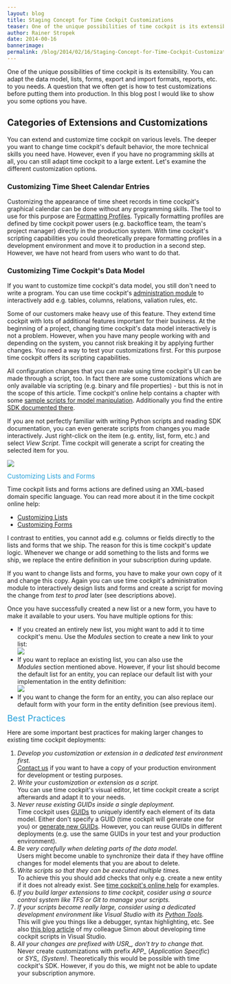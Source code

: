```yaml
---
layout: blog
title: Staging Concept for Time Cockpit Customizations
teaser: One of the unique possibilities of time cockpit is its extensibility. You can adapt the data model, lists, forms, export and import formats, reports, etc. to your needs. A question that we often get is how to test customizations before putting them into production. In this blog post I would like to show you some options you have.
author: Rainer Stropek
date: 2014-00-16
bannerimage: 
permalink: /blog/2014/02/16/Staging-Concept-for-Time-Cockpit-Customizations
---
```


<p xmlns="http://www.w3.org/1999/xhtml">One of the unique possibilities of time cockpit is its extensibility. You can adapt the data model, lists, forms, export and import formats, reports, etc. to you needs. A question that we often get is how to test customizations before putting them into production. In this blog post I would like to show you some options you have.</p><h2 xmlns="http://www.w3.org/1999/xhtml">Categories of Extensions and Customizations</h2><p xmlns="http://www.w3.org/1999/xhtml">You can extend and customize time cockpit on various levels. The deeper you want to change time cockpit's default behavior, the more technical skills you need have. However, even if you have no programming skills at all, you can still adapt time cockpit to a large extent. Let's examine the different customization options.<br /></p><h3 xmlns="http://www.w3.org/1999/xhtml">Customizing Time Sheet Calendar Entries</h3><p xmlns="http://www.w3.org/1999/xhtml">Customizing the appearance of time sheet records in time cockpit's graphical calendar can be done without any programming skills. The tool to use for this purpose are <a href="http://help.timecockpit.com/?topic=html/95b1ce59-c4ec-461a-ba9b-cb978295c3de.htm" title="Read more about Formatting Profiles in time cockpit's online help" target="_blank">Formatting Profiles</a>. Typically formatting profiles are defined by time cockpit power users (e.g. backoffice team, the team's project manager) directly in the production system. With time cockpit's scripting capabilities you could theoretically prepare formatting profiles in a development environment and move it to production in a second step. However, we have not heard from users who want to do that.</p><h3 xmlns="http://www.w3.org/1999/xhtml">Customizing Time Cockpit's Data Model</h3><p xmlns="http://www.w3.org/1999/xhtml">If you want to customize time cockpit's data model, you still don't need to write a program. You can use time cockpit's <a href="http://help.timecockpit.com/?topic=html/c64adad3-3ddb-49a9-b7f8-c9eff1a984ac.htm" target="_blank">administration module</a> to interactively add e.g. tables, columns, relations, valiation rules, etc.</p><p xmlns="http://www.w3.org/1999/xhtml">Some of our customers make heavy use of this feature. They extend time cockpit with lots of additional features important for their business. At the beginning of a project, changing time cockpit's data model interactively is not a problem. However, when you have many people working with and depending on the system, you cannot risk breaking it by applying further changes. You need a way to test your customizations first. For this purpose time cockpit offers its scripting capabilities.</p><p xmlns="http://www.w3.org/1999/xhtml">All configuration changes that you can make using time cockpit's UI can be made through a script, too. In fact there are some customizations which are only available via scripting (e.g. binary and file properties) - but this is not in the scope of this article. Time cockpit's online help contains a chapter with some <a href="http://help.timecockpit.com/?topic=html/07396c38-8cb8-45da-a303-549bdf323fe9.htm" target="_blank">sample scripts for model manipulation</a>. Additionally you find the entire <a href="http://help.timecockpit.com/?topic=html/69ecef57-4efe-b664-739f-98b94f6e1894.htm" target="_blank">SDK documented there</a>.</p><p xmlns="http://www.w3.org/1999/xhtml">If you are not perfectly familiar with writing Python scripts and reading SDK documentation, you can even generate scripts from changes you made interactively. Just right-click on the item (e.g. entity, list, form, etc.) and select <em>View Script</em>. Time cockpit will generate a script for creating the selected item for you.<br /></p><p xmlns="http://www.w3.org/1999/xhtml">
  <img src="{{site.baseurl}}/content/images/blog/2014/02/ViewScript.png" />
</p><p xmlns="http://www.w3.org/1999/xhtml">
  <span style="color: rgb(37, 160, 218); font-size: 15px; line-height: 15px;">Customizing Lists and Forms</span>
  <br />
</p><p xmlns="http://www.w3.org/1999/xhtml">Time cockpit lists and forms actions are defined using an XML-based domain specific language. You can read more about it in the time cockpit online help:</p><ul xmlns="http://www.w3.org/1999/xhtml">
  <li>
    <a href="http://help.timecockpit.com/?topic=html/b24c40b5-05ce-4d71-8e62-751382eabd0e.htm" target="_blank">Customizing Lists</a>
  </li>
  <li>
    <a href="http://help.timecockpit.com/?topic=html/e50f3f06-9cfd-4dc2-bdeb-c56039045465.htm" target="_blank">Customizing Forms</a>
  </li>
</ul><p xmlns="http://www.w3.org/1999/xhtml">I contrast to entities, you cannot add e.g. columns or fields directly to the lists and forms that we ship. The reason for this is time cockpit's update logic. Whenever we change or add something to the lists and forms we ship, we replace the entire definition in your subscription during update.</p><p xmlns="http://www.w3.org/1999/xhtml">If you want to change lists and forms, you have to make your own copy of it and change this copy. Again you can use time cockpit's administration module to interactively design lists and forms and create a script for moving the change from <em>test</em> to <em>prod</em> later (see descriptions above).</p><p xmlns="http://www.w3.org/1999/xhtml">Once you have successfully created a new list or a new form, you have to make it available to your users. You have multiple options for this:</p><ul xmlns="http://www.w3.org/1999/xhtml">
  <li>If you created an entirely new list, you might want to add it to time cockpit's menu. Use the <em>Modules</em> section to create a new link to your list:
<br /><img src="{{site.baseurl}}/content/images/blog/2014/02/Modules.png" /><br /></li>
  <li>If you want to replace an existing list, you can also use the <em>Modules</em> section mentioned above. However, if your list should become the default list for an entity, you can replace our default list with your implementation in the entity definition:
<br /><img src="{{site.baseurl}}/content/images/blog/2014/02/DefaultList.png" /><br /></li>
  <li>If you want to change the form for an entity, you can also replace our default form with your form in the entity definition (see previous item).</li>
</ul><p xmlns="http://www.w3.org/1999/xhtml">
  <span style="color: rgb(37, 160, 218); font-size: 20px; line-height: 20px;">Best Practices</span>
  <br />
</p><p xmlns="http://www.w3.org/1999/xhtml">Here are some important best practices for making larger changes to existing time cockpit deployments:</p><ol xmlns="http://www.w3.org/1999/xhtml">
  <li>
    <em>Develop you customization or extension in a dedicated test environment first.</em>
    <br />
    <a href="http://www.timecockpit.com/help-support/contact-us">Contact us</a> if you want to have a copy of your production environment for development or testing purposes.</li>
  <li>
    <em>Write your customization or extension as a script.</em>
    <br />
You can use time cockpit's visual editor, let time cockpit create a script afterwards and adapt it to your needs.</li>
  <li>
    <em>Never reuse existing GUIDs inside a single deployment. 
<br /></em> Time cockpit uses <a href="http://en.wikipedia.org/wiki/Globally_unique_identifier">GUIDs</a> to uniquely identify each element of its data model. Either don't specify a GUID (time cockpit will generate one for you) or <a href="http://www.guidgenerator.com/">generate new GUIDs</a>. However, you can reuse GUIDs in different deployments (e.g. use the same GUIDs in your test and your production environment).</li>
  <li>
    <em>Be very carefully when deleting parts of the data model.
<br /></em> Users might become unable to synchronize their data if they have offline changes for model elements that you are about to delete.</li>
  <li>
    <em>Write scripts so that they can be executed multiple times.</em>
    <br />
To achieve this you should add checks that only e.g. create a new entity if it does not already exist. See <a href="http://help.timecockpit.com/?topic=html/07396c38-8cb8-45da-a303-549bdf323fe9.htm">time cockpit's online help</a> for examples.</li>
  <li>
    <em>If you build larger extensions to time cockpit, cosider using a source control system like TFS or Git to manage your scripts.</em>
  </li>
  <li>
    <em>If your scripts become really large, consider using a dedicated development environment like Visual Studio with its <a href="https://pytools.codeplex.com/">Python Tools</a>.</em>
    <br />
This will give you things like a debugger, syntax highlighting, etc. See also <a href="http://www.timecockpit.com/blog/2012/12/17/Debugging-and-interactive-development-of-time-cockpit-python-scripts">this blog article</a> of my colleague Simon about developing time cockpit scripts in Visual Studio.
<br /></li>
  <li>
    <em>All your changes are prefixed with USR_, don't try to change that.</em>
    <br />
Never create customizations with prefix <em>APP_</em> (<em>Application Specific</em>) or <em>SYS_ (System)</em>. Theoretically this would be possible with time cockpit's SDK. However, if you do this, we might not be able to update your subscription anymore.</li>
</ol>